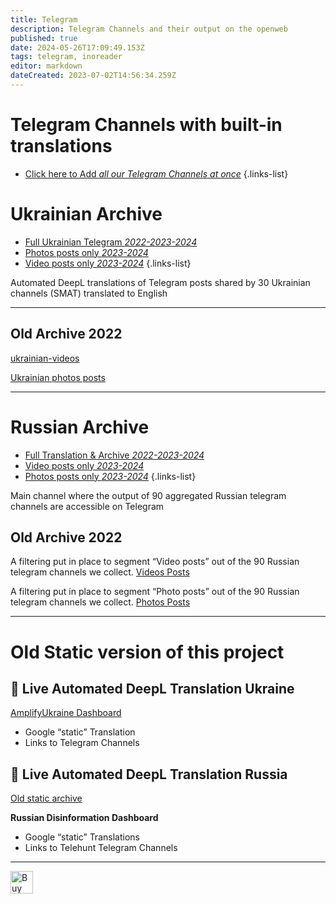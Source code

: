 ```yaml
---
title: Telegram
description: Telegram Channels and their output on the openweb
published: true
date: 2024-05-26T17:09:49.153Z
tags: telegram, inoreader
editor: markdown
dateCreated: 2023-07-02T14:56:34.259Z
---
```


# Telegram Channels with built-in translations


- [Click here to Add *all our Telegram Channels at once*](https://t.me/addlist/EMwTEWJzfX5iYjVk)
{.links-list}


# Ukrainian Archive 

- [Full Ukrainian Telegram *2022-2023-2024*](https://t.me/amplifyukraine)
- [Photos posts only *2023-2024*](https://t.me/uaphotos)
- [Video posts only *2023-2024*](https://t.me/uavideos)
{.links-list}

Automated DeepL translations of Telegram posts shared by 30 Ukrainian channels (SMAT) translated to English

---
## Old Archive 2022

[ukrainian-videos](https://t.me/ukrainian_videos)

[Ukrainian photos posts](https://t.me/ukrainian_photos)

---


# Russian Archive

- [Full Translation & Archive *2022-2023-2024*](https://t.me/telehunt_watch)
- [Video posts only *2023-2024* ](https://t.me/telehunt_video)
- [Photos posts only *2023-2024*](https://t.me/telehunt_photo)
{.links-list}

Main channel where the output of 90 aggregated Russian telegram channels are accessible on Telegram

## Old Archive 2022
A filtering put in place to segment “Video posts” out of the 90 Russian telegram channels we collect.
[Videos Posts](https://t.me/video_posts)

A filtering put in place to segment “Photo posts” out of the 90 Russian telegram channels we collect.
[Photos Posts](https://t.me/photo_posts)

---


# Old Static version of this project

## 🔴 Live Automated DeepL Translation Ukraine


[AmplifyUkraine Dashboard](https://amplifyukraine.eu)

-   Google “static” Translation
-   Links to Telegram Channels


## 🔴 Live Automated DeepL Translation Russia

[Old static archive](https://ruprop.ukrainewararchive.eu/)

**Russian Disinformation Dashboard**

-   Google “static” Translations
-   Links to Telehunt Telegram Channels


---
<a href='https://ko-fi.com/E1E2E81MW' target='_blank'><img height='36' style='border:0px;height:36px;' src='https://storage.ko-fi.com/cdn/kofi2.png?v=3' border='0' alt='Buy Me a Coffee at ko-fi.com' /></a>